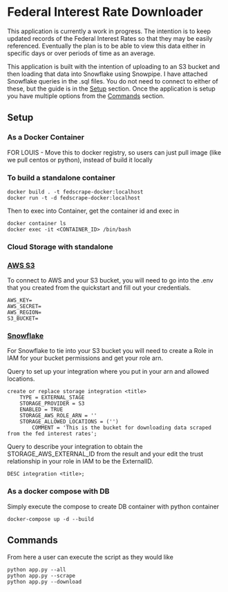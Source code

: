 # Federal Interest Rate Downloader

This application is currently a work in progress. The intention is to keep updated records of the Federal Interest Rates so that they may be easily referenced. Eventually the plan is to be able to view this data either in specific days or over periods of time as an average.

This application is built with the intention of uploading to an S3 bucket and then loading that data into Snowflake using Snowpipe. I have attached Snowflake queries in the .sql files. You do not need to connect to either of these, but the guide is in the [Setup](#setup) section. Once the application is setup you have multiple options from the [Commands](#commands) section.

## Setup

### As a Docker Container

FOR LOUIS - Move this to docker registry, so users can just pull image (like we pull centos or python), instead of build it locally

### To build a standalone container

```
docker build . -t fedscrape-docker:localhost
docker run -t -d fedscrape-docker:localhost
```

Then to exec into Container, get the container id and exec in

```
docker container ls
docker exec -it <CONTAINER_ID> /bin/bash
```

### Cloud Storage with standalone
### <ins>AWS S3</ins>

To connect to AWS and your S3 bucket, you will need to go into the .env that you created from the quickstart and fill out your credentials.

```
AWS_KEY=
AWS_SECRET=
AWS_REGION=
S3_BUCKET=
```

### <ins>Snowflake</ins>

For Snowflake to tie into your S3 bucket you will need to create a Role in IAM for your bucket permissions and get your role arn.

Query to set up your integration where you put in your arn and allowed locations.

```
create or replace storage integration <title>
    TYPE = EXTERNAL_STAGE
    STORAGE_PROVIDER = S3
    ENABLED = TRUE
    STORAGE_AWS_ROLE_ARN = ''
    STORAGE_ALLOWED_LOCATIONS = ('')
        COMMENT = 'This is the bucket for downloading data scraped from the fed interest rates';
```

Query to describe your integration to obtain the STORAGE_AWS_EXTERNAL_ID from the result and your edit the trust relationship in your role in IAM to be the ExternalID.

```
DESC integration <title>;
```

### As a docker compose with DB

Simply execute the compose to create DB container with python container

```
docker-compose up -d --build
```



## Commands
From here a user can execute the script as they would like

```
python app.py --all
python app.py --scrape
python app.py --download
```
